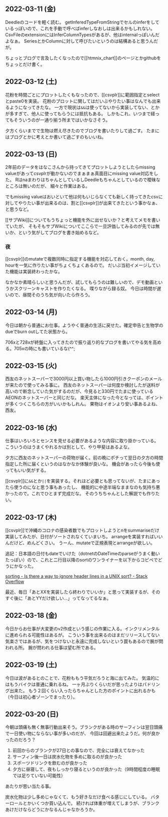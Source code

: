 ## 2022-03-11 (金)

Deedleのコードを軽く読む。
getInferedTypeFromStringでセルのinferをしているっぽいので、これを手動で呼べばinferしなおしは出来るかもしれない。
CsvFileのextensionにはInferColumnTypesがあるが、他はinternalっぽいんだよなぁ。
SeriesとかColumnに対して呼びたいというのは結構あると思うんだが。

ちょっとブログで言及したくなったので[[htmnix_chart]]のページとかgithubをちょっとだけ書く。

## 2022-03-12 (土)

花粉を時間ごとにプロットしたくもなったので、[[csvplr]]に範囲指定とselectとpaste0を実装。
花粉のプロットに関してはだいぶやりたい事はなんでも出来るようになってきたな。
一方で現状は`&&`は使ってないから実装してない、とかが多すぎて、他人に使ってもらうには抵抗もある。
しかもこれ、いつまで経ってもそういうのが一通り揃う所まではいかなさそう。

夕方くらいまでで生物は燃え尽きたのでブログを書いたりして過ごす。
たまにはブログとかに考えとか書いて過ごすのもいいね。

## 2022-03-13 (日)

2年前のデータをはなこさんから持ってきてプロットしようとしたらmissing valueがあってcsvplrが動かないのでまぁまぁ真面目にmissing value対応をした。
RはnaまわりはちゃんとしているしDeedleもちゃんとしているので曖昧なところは無いのだが、
細々と作業はある。

でもmissing valueはおいといて他は何もいじらなくても新しく持ってきたcsvに対してやりたい事が出来るのは、割と[[csvplr]]が出来てきたという事かなぁ、と思うなど。

[[サブWiki]]についてもうちょっと機能を外に出せないか？と考えてメモを書いていたが、
そもそもサブWikiについてここらで一旦評価してみるのが先では無いか、という気がしてブログを書き始めるなど。

### 夜

[[csvplr]]のmutateで複数同時に指定する機能を対応しておく。month, day, hourを一気に作りたい事がちょくちょくあるので。
だいぶ当初イメージしていた機能は実装終わったかな。

なかなか素晴らしいと思うんだが、試してもらうのは難しいので、デモ動画というかスクリーンキャストを作りたくなる。
喋りながら録る奴。
今日は時間が遅いので、昼間そのうち気が向いたら作ろう。

## 2022-03-14 (月)

今日は朝から普通にお仕事。ようやく普通の生活に戻せた。確定申告と生物学のdueでburn outしてた状態から。

706xと728xが終盤に入ってきたので振り返り的なブログを書いてやる気を高める。705xの時にも書いているな(^^;

## 2022-03-15 (火)

西友のネットスーパーで3000円以上買い物したら1000円引きクーポンのメールが来たので使ってみる事に。
西友のネットスーパーは何度か検討したが送料が高いので断念していた気がするのだが、今見ると330円でたまに使っているAEONのネットスーパーと同じだな。
楽天主体になった今となっては、ポイントが多くつくこちらの方がいいかもしれん。
果物はイオンより安い事あるよね、西友。

## 2022-03-16 (水)

仕事はいろいろとセンスを見せる必要があるような内容に取り掛かっている。
こういうのはうまくやれるかは別として、やり甲斐はあるよな。

夕方に西友のネットスーパーの荷物が届く。前の晩にポチって翌日の夕方の時間指定した所に届くというのはなかなか体験が良いな。
機会があったら今後も使ってもいい気がする。

[[csvplr]]に`&&`とか`||`を実装する。それほど必要とも思ってないが、たまにあったら使うのになと思う事もあったし、
機能的に中途半端なままなのも気持ち悪かったので。これでひとまず完成だな。
そのうちちゃんとした解説でも作りたい。

## 2022-03-17 (木)

[[csvplr]]で沖縄のコロナの感染者数でもプロットしようとnをsummariseだけ実装してみたが、日付がソートされなくていまいち。
arrangeを実装すればいいんだけど、めんどくさい。
うーん、mutateで正規表現とarrangeが欲しい。

追記：日本語の日付もdateでいけた（dotnetのDateTimeのparseがうまく動いたっぽい）ので、これと二行目以降のsortのワンライナーを以下からコピペでどうにかなった。

[sorting - Is there a way to ignore header lines in a UNIX sort? - Stack Overflow](https://stackoverflow.com/questions/14562423/is-there-a-way-to-ignore-header-lines-in-a-unix-sort)

最近、毎日「あとXXを実装したら終わりでいいか」と思って実装するが、そのすぐ後に「あとYYだけ欲しい…」ってなってるなぁ。

## 2022-03-18 (金)

今日からお仕事が大変更のv2作成という感じの作業に入る。インクリメンタルに進められる可能性はあるが。
こういう事を出来るのはまだリリースしてない気楽さではあるが、気をつけないと永遠に完成しないという罠もあるので腕が問われる所。
腕が問われる仕事は望む所である。

## 2022-03-19 (土)

今日は波があるとのことで、花粉ももう平気だろうと海に出てみた。
気温的にはもうバイクは普通に乗れるね。
一ヶ月ぶりくらいだが思ったよりはパドリング出来た。
もう２回くらい入ったらちゃんとした方のポイントに出れるかも（今日は初心者ゾーンでまったり）。

## 2022-03-20 (日)

今朝は頭痛も無く無事行動出来そう。ブランクがある時のサーフィンは翌日頭痛で一日使い物にならない事が多いのだが、
今回は回避出来たようだ。何が良かったのだろう？

1. 前回からのブランクが27日との事なので、完全には衰えてなかった
2. サーフィン後一日は炭水化物を多めに取るのが良かった
3. スポーツドリンクを飲むのが良かった
4. 夕方に昼寝して、夜もしっかり寝るというのが良かった（9時間程度の睡眠では足りていない可能性）

あたりが思い当たる事。

炭水化物は少し多めじゃなくて、もう好きなだけ食べる感じにしている。
バターロールとかいくつか買い込んで。
続ければ体重が増えてしまうが、ブランクあけだけならどうにかなるんじゃなかろうか。